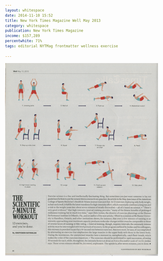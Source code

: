 ```yaml
---
layout: whitespace
date: 2014-11-10 15:52
title: New York Times Magazine Well May 2013
category: whitespace
publication: New York Times Magazine
income: $157,289
percentwhite: 71%
tags: editorial NYTMag frontmatter wellness exercise

---
```



<div class="imageContainer col-8"><img src="/img/editscans/NYT_exercise1.png">
            
<div class="overlayContainer col-12">
<object type="image/svg+xml" data="/img/overlays/NYT_exercise1.svg" class="trans"></object>
</div></div>
            
        
        

